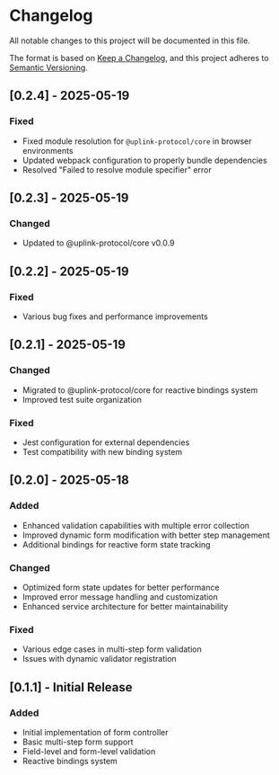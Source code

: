 # Changelog

All notable changes to this project will be documented in this file.

The format is based on [Keep a Changelog](https://keepachangelog.com/en/1.0.0/),
and this project adheres to [Semantic Versioning](https://semver.org/spec/v2.0.0.html).

## [0.2.4] - 2025-05-19

### Fixed
- Fixed module resolution for `@uplink-protocol/core` in browser environments
- Updated webpack configuration to properly bundle dependencies
- Resolved "Failed to resolve module specifier" error

## [0.2.3] - 2025-05-19

### Changed
- Updated to @uplink-protocol/core v0.0.9

## [0.2.2] - 2025-05-19

### Fixed
- Various bug fixes and performance improvements

## [0.2.1] - 2025-05-19

### Changed
- Migrated to @uplink-protocol/core for reactive bindings system
- Improved test suite organization

### Fixed
- Jest configuration for external dependencies
- Test compatibility with new binding system

## [0.2.0] - 2025-05-18

### Added
- Enhanced validation capabilities with multiple error collection
- Improved dynamic form modification with better step management
- Additional bindings for reactive form state tracking

### Changed
- Optimized form state updates for better performance
- Improved error message handling and customization
- Enhanced service architecture for better maintainability

### Fixed
- Various edge cases in multi-step form validation
- Issues with dynamic validator registration

## [0.1.1] - Initial Release

### Added
- Initial implementation of form controller
- Basic multi-step form support
- Field-level and form-level validation
- Reactive bindings system

